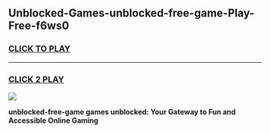 
## Unblocked-Games-unblocked-free-game-Play-Free-f6ws0
<h3>
<a href="https://premium76.site?title=unblocked-free-game&ref=22A">CLICK TO PLAY</a></h3>
<hr>

<h3>
<a href="https://premium76.site?title=unblocked-free-game&ref=22A">CLICK 2 PLAY</a>
  
</h3>

<a href="https://premium76.site?title=unblocked-free-game&ref=22A"><img src="https://clearcache.store/games.png"></a>


**unblocked-free-game games unblocked: Your Gateway to Fun and Accessible Online Gaming**
